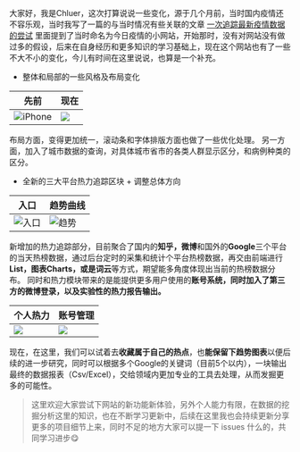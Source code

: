 
大家好，我是Chluer，这次打算说说一些变化，源于几个月前，当时国内疫情还不容乐观，当时我写了一篇的与当时情况有些关联的文章
[一次追踪最新疫情数据的尝试](https://juejin.im/post/6844904061662134286)
里面提到了当时命名为今日疫情的小网站，开始那时，没有对网站没有做过多的假设，后来在自身经历和更多知识的学习基础上，现在这个网站也有了一些不大不小的变化，<!-- more -->今儿有时间在这里说说，也算是一个补充。

- 整体和局部的一些风格及布局变化

先前| 现在
-------- | -------- 
![iPhone](//p3-juejin.byteimg.com/tos-cn-i-k3u1fbpfcp/ca7bd39fa8d24bad947909082b8a185c~tplv-k3u1fbpfcp-zoom-1.image)|![](https://p3-juejin.byteimg.com/tos-cn-i-k3u1fbpfcp/c6010409ca4844878b6e09a17d71a5d2~tplv-k3u1fbpfcp-watermark.image)

布局方面，变得更加统一，滚动条和字体排版方面也做了一些优化处理。
另一方面，加入了城市数据的查询，对具体城市省市的各类人群显示区分，和病例种类的区分。

- 全新的三大平台热力追踪区块 + 调整总体方向

入口| 趋势曲线
-------- | -------- 
![入口](https://p6-juejin.byteimg.com/tos-cn-i-k3u1fbpfcp/d34ca81e9e324794a8c15b2bc8dd9f0c~tplv-k3u1fbpfcp-watermark.image)|![趋势](https://p1-juejin.byteimg.com/tos-cn-i-k3u1fbpfcp/69c07d9fad43418dbf7dfc87dacfa6fa~tplv-k3u1fbpfcp-watermark.image)

新增加的热力追踪部分，目前聚合了国内的**知乎，微博**和国外的**Google**三个平台的当天热榜数据，通过后台定时的采集和统计个平台热榜数据，再交由前端进行**List，图表Charts，或是词云**等方式，期望能多角度体现出当前的热榜数据分布。
同时和热力模块带来的是能提供更多用户使用的**账号系统，同时加入了第三方的微博登录，以及实验性的热力报告输出。**

个人热力| 账号管理
-------- | -------- 
![](https://p1-juejin.byteimg.com/tos-cn-i-k3u1fbpfcp/610827208ad44969a2e682c4781cfe23~tplv-k3u1fbpfcp-watermark.image)|![](https://p9-juejin.byteimg.com/tos-cn-i-k3u1fbpfcp/f86a6cc83d4a48e1b221435c2acb17df~tplv-k3u1fbpfcp-watermark.image)

现在，在这里，我们可以试着去**收藏属于自己的热点**，也**能保留下趋势图表**以便后续的进一步研究，同时可以根据多个Google的关键词（目前5个以内），一块输出最终的数据报表（Csv/Excel），交给领域内更加专业的工具去处理，从而发掘更多的可能性。

> 这里欢迎大家尝试下网站的新功能新体验，另外个人能力有限，在数据的挖掘分析这里的知识，也在不断学习更新中，后续在这里我也会持续更新分享更多的项目细节上来，同时不足的地方大家可以提一下 issues 什么的，共同学习进步😋




<!-- -本人有4年客户端（网站APP）及服务端开发经验，2年互联网行业经验，自认达到中高级工程师的水平，希望以后能成长为更富经验的程序设计师。
-高效开发的忠实践行者，擅长数据信息采集和自动化运维任务，会主动重构代码，有良好的编码习惯。
-坚持看技术书籍，一年看 5-7 本书左右，最近在看《数据驱动从方法到实践》、《代码阅读方法与实践》。
-持续学习，今年已经在极客时间，慕课网等平台上完成 3 门付费课程。
-保持团队合作意识，2 年团队开发经验，气氛融洽， 成功参与上线千人同时在线产品数款，至今运行良好。
-业余时间持续学习输出内容，自有个人技术博客，曾于技术社区发表文章，收获不少评论与反馈。
 附个人技术博客地址 https://blog.cookcloud.club（基于自研Hexo主题Fuzzy的个人博客） -->